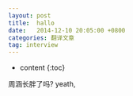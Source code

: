 ```yaml
---
layout: post
title:  hallo
date:   2014-12-10 20:05:00 +0800
categories: 翻译文章
tag: interview
---
```

* content
{:toc}

周涵长胖了吗?
yeath,
